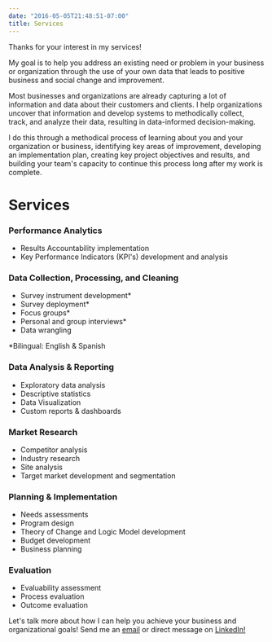 ```yaml
---
date: "2016-05-05T21:48:51-07:00"
title: Services
---
```


Thanks for your interest in my services!

My goal is to help you address an existing need or problem in your business or organization through the use of your own data that leads to positive business and social change and improvement.

Most businesses and organizations are already capturing a lot of information and data about their customers and clients. I help organizations uncover that information and develop systems to methodically collect, track, and analyze their data, resulting in data-informed decision-making. 

I do this through a methodical process of learning about you and your organization or business, identifying key areas of improvement, developing an implementation plan, creating key project objectives and results, and building your team's capacity to continue this process long after my work is complete.  

# Services

### Performance Analytics

- Results Accountability implementation
- Key Performance Indicators (KPI's) development and analysis

### Data Collection, Processing, and Cleaning

- Survey instrument development* 
- Survey deployment* 
- Focus groups*
- Personal and group interviews*
- Data wrangling

*Bilingual: English & Spanish

### Data Analysis & Reporting

- Exploratory data analysis
- Descriptive statistics
- Data Visualization
- Custom reports & dashboards

### Market Research

- Competitor analysis
- Industry research
- Site analysis
- Target market development and segmentation

### Planning & Implementation

- Needs assessments
- Program design
- Theory of Change and Logic Model development
- Budget development
- Business planning 

### Evaluation

- Evaluability assessment
- Process evaluation
- Outcome evaluation

Let's talk more about how I can help you achieve your business and organizational goals! Send me an [email](mailto:av.espinoza@outlook.com) or direct message on <a href="https://www.linkedin.com/in/alberto-espinoza-es/" target="_blank">LinkedIn!</a>
